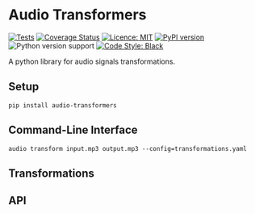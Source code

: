 # Audio Transformers

[![Tests](https://github.com/stepan-anokhin/audio-transformers/actions/workflows/tests.yaml/badge.svg)](https://github.com/stepan-anokhin/audio-transformers/actions/workflows/tests.yaml)
[![Coverage Status](https://coveralls.io/repos/github/stepan-anokhin/audio-transformers/badge.svg?branch=master)](https://coveralls.io/github/stepan-anokhin/audio-transformers?branch=master)
[![Licence: MIT](https://img.shields.io/pypi/l/audio-transformers)](https://github.com/stepan-anokhin/audio-transformers/blob/master/LICENSE)
[![PyPI version](https://img.shields.io/pypi/v/audio-transformers.svg?style=flat)](https://pypi.org/project/audio-transformers/)
![Python version support](https://img.shields.io/pypi/pyversions/audio-transformers)
[![Code Style: Black](https://img.shields.io/badge/code%20style-black-black.svg)](https://github.com/ambv/black)

A python library for audio signals transformations.

## Setup

```shell
pip install audio-transformers
```

## Command-Line Interface

```shell
audio transform input.mp3 output.mp3 --config=transformations.yaml
```

## Transformations

## API

